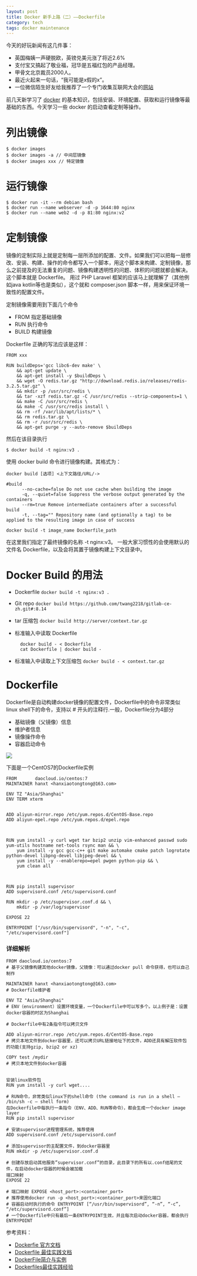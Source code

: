 ```yaml
---
layout: post
title: Docker 新手上路（二）——Dockerfile
category: tech
tags: docker maintenance
---
```


今天的好玩新闻有这几件事：

* 英国梅姨一声硬脱欧，英镑兑美元涨了将近2.6%
* 支付宝又搞起了敬业福，冠华是五福红包的产品经理。
* 甲骨文北京裁员2000人。
* 最近火起来一句话，“我可能是x假的x”。
* 一位微信陌生好友给我推荐了一个专门收集互联网大会的[网站][huodongjia]

前几天新学习了 [docker][docker_gitbook] 的基本知识，包括安装、环境配置、获取和运行镜像等最基础的东西。今天学习一些 docker 的启动查看定制等操作。

# 列出镜像

    $ docker images
    $ docker images -a // 中间层镜像
    $ docker images xxx // 特定镜像

# 运行镜像

    $ docker run -it --rm debian bash
    $ docker run --name webserver -d -p 1644:80 nginx
    $ docker run --name web2 -d -p 81:80 nginx:v2
    
# 定制镜像

镜像的定制实际上就是定制每一层所添加的配置、文件。如果我们可以把每一层修改、安装、构建、操作的命令都写入一个脚本，用这个脚本来构建、定制镜像，那么之前提及的无法重复的问题、镜像构建透明性的问题、体积的问题就都会解决。这个脚本就是 Dockerfile。
用过 PHP Laravel 框架的应该马上就理解了（其他例如java kotlin等也是类似），这个就和 composer.json 脚本一样，用来保证环境一致性的配置文件。

定制镜像需要用到下面几个命令

* FROM 指定基础镜像
* RUN 执行命令
* BUILD 构建镜像

Dockerfile 正确的写法应该是这样：

    FROM xxx

    RUN buildDeps='gcc libc6-dev make' \
        && apt-get update \
        && apt-get install -y $buildDeps \
        && wget -O redis.tar.gz "http://download.redis.io/releases/redis-3.2.5.tar.gz" \
        && mkdir -p /usr/src/redis \
        && tar -xzf redis.tar.gz -C /usr/src/redis --strip-components=1 \
        && make -C /usr/src/redis \
        && make -C /usr/src/redis install \
        && rm -rf /var/lib/apt/lists/* \
        && rm redis.tar.gz \
        && rm -r /usr/src/redis \
        && apt-get purge -y --auto-remove $buildDeps



然后在该目录执行

    $ docker build -t nginx:v3 .
    
使用 docker build 命令进行镜像构建。其格式为：
    
    docker build [选项] <上下文路径/URL/->
    
    #build
          --no-cache=false Do not use cache when building the image
          -q, --quiet=false Suppress the verbose output generated by the containers
          --rm=true Remove intermediate containers after a successful build
          -t, --tag="" Repository name (and optionally a tag) to be applied to the resulting image in case of success
          
    docker build -t image_name Dockerfile_path
    
    
    
在这里我们指定了最终镜像的名称 -t nginx:v3。
一般大家习惯性的会使用默认的文件名 Dockerfile，以及会将其置于镜像构建上下文目录中。

# Docker Build 的用法

* Dockerfile  `docker build -t nginx:v3 .`
* Git repo    `docker build https://github.com/twang2218/gitlab-ce-zh.git#:8.14`
* tar 压缩包  `docker build http://server/context.tar.gz`
* 标准输入中读取 Dockerfile

        docker build - < Dockerfile
        cat Dockerfile | docker build -

* 标准输入中读取上下文压缩包 `docker build - < context.tar.gz`

# Dockerfile

Dockerfile是自动构建docker镜像的配置文件，Dockerfile中的命令非常类似linux shell下的命令，支持以 # 开头的注释行.一般，Dockerfile分为4部分

* 基础镜像（父镜像）信息
* 维护者信息
* 镜像操作命令
* 容器启动命令

![](http://7vigrt.com1.z0.glb.clouddn.com/blog/pic/201701/DockerFile简介与实例Docker-commoand.png)

下面是一个CentOS7的Dockerfile实例

    FROM       daocloud.io/centos:7
    MAINTAINER hanxt <hanxiaotongtong@163.com>

    ENV TZ "Asia/Shanghai"
    ENV TERM xterm


    ADD aliyun-mirror.repo /etc/yum.repos.d/CentOS-Base.repo
    ADD aliyun-epel.repo /etc/yum.repos.d/epel.repo



    RUN yum install -y curl wget tar bzip2 unzip vim-enhanced passwd sudo yum-utils hostname net-tools rsync man && \
        yum install -y gcc gcc-c++ git make automake cmake patch logrotate python-devel libpng-devel libjpeg-devel && \
        yum install -y --enablerepo=epel pwgen python-pip && \
        yum clean all



    RUN pip install supervisor
    ADD supervisord.conf /etc/supervisord.conf

    RUN mkdir -p /etc/supervisor.conf.d && \
        mkdir -p /var/log/supervisor

    EXPOSE 22

    ENTRYPOINT ["/usr/bin/supervisord", "-n", "-c", "/etc/supervisord.conf"]

### 详细解析

    FROM daocloud.io/centos:7
    # 基于父镜像构建其他docker镜像，父镜像：可以通过docker pull 命令获得，也可以自己制作
    
    MAINTAINER hanxt <hanxiaotongtong@163.com>
    # Dockerfile维护者

    ENV TZ "Asia/Shanghai"
    # ENV（environment）设置环境变量，一个Dockerfile中可以写多个。以上例子是：设置docker容器的时区为Shanghai
    
    # Dockerfile中有2条指令可以拷贝文件
    
    ADD aliyun-mirror.repo /etc/yum.repos.d/CentOS-Base.repo
    # 拷贝本地文件到docker容器里，还可以拷贝URL链接地址下的文件，ADD还具有解压软件包的功能(支持gzip, bzip2 or xz)
    
    COPY test /mydir
    # 拷贝本地文件到docker容器
    
    
    安装linux软件包
    RUN yum install -y curl wget....

    # RUN命令，非常类似linux下的shell命令 (the command is run in a shell – /bin/sh -c – shell form)
    在Dockerfile中每执行一条指令（ENV、ADD、RUN等命令），都会生成一个docker image layer
    RUN pip install supervisor

    # 安装supervisor进程管理系统，推荐使用
    ADD supervisord.conf /etc/supervisord.conf

    # 添加supervisor的主配置文件，到docker容器里
    RUN mkdir -p /etc/supervisor.conf.d

    # 创建存放启动其他服务”supervisor.conf”的目录，此目录下的所有以.conf结尾的文件，在启动docker容器的时候会被加载
    端口映射
    EXPOSE 22

    # 端口映射 EXPOSE <host_port>:<container_port>
    # 推荐使用docker run -p <host_port>:<container_port>来固化端口
    # 容器启动时执行的命令 ENTRYPOINT [“/usr/bin/supervisord”, “-n”, “-c”, “/etc/supervisord.conf”]
    # 一个Dockerfile中只有最后一条ENTRYPOINT生效，并且每次启动docker容器，都会执行ENTRYPOINT

参考资料：

* [Dockerfie 官方文档](https://docs.docker.com/engine/reference/builder/)
* [Dockerfile 最佳实践文档](https://docs.docker.com/engine/userguide/eng-image/dockerfile_best-practices/)
* [DockerFile简介与实例](http://www.zimug.com/308.html)
* [Dockerfiles最佳实践经验](http://www.zioer.org/2016/05/29/docker-engine-Best-practices-Dockerfiles/)

[docker_gitbook]: https://www.gitbook.com/book/yeasy/docker_practice
[select_a_docker_storage_driver]: https://www.centos.bz/2016/12/select-a-docker-storage-driver
[docker_hub]: https://hub.docker.com
[docker_store]: https://store.docker.com
[huodongjia]: http://www.huodongjia.com/it/
